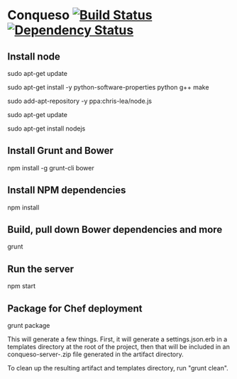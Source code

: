 # Conqueso [![Build Status](https://secure.travis-ci.org/rapid7/conqueso.png)](http://travis-ci.org/rapid7/conqueso) [![Dependency Status](https://david-dm.org/rapid7/conqueso.png)](https://david-dm.org/rapid7/conqueso) #


Install node
------
sudo apt-get update

sudo apt-get install -y python-software-properties python g++ make

sudo add-apt-repository -y ppa:chris-lea/node.js

sudo apt-get update

sudo apt-get install nodejs


Install Grunt and Bower
------
npm install -g grunt-cli bower


Install NPM dependencies
------
npm install


Build, pull down Bower dependencies and more
------
grunt


Run the server
------
npm start


Package for Chef deployment
------
grunt package

This will generate a few things.  First, it will generate a settings.json.erb in a 
templates directory at the root of the project, then that will be included in an 
conqueso-server-<version>.zip file generated in the artifact directory. 

To clean up the resulting artifact and templates directory, run "grunt clean".
